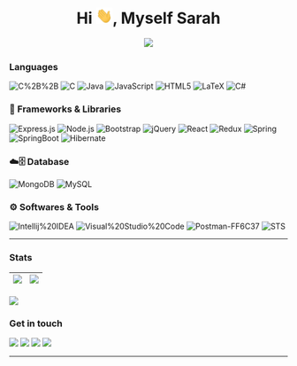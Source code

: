 <!--- 👋 Hi, I’m @Sarah-Ansari
- 👀 I’m interested in ...
- 🌱 I’m currently learning ...
- 💞️ I’m looking to collaborate on ...
- 📫 How to reach me --->
<h1 align="center">Hi <img src="https://raw.githubusercontent.com/ABSphreak/ABSphreak/master/gifs/Hi.gif" width="30px">, Myself Sarah</h1>
<p align="center">
  <a href="https://github.com/Ratheshan03/readme-typing-svg"><img src="https://readme-typing-svg.herokuapp.com?lines=Postgraduate+Diploma+in+Advanced+Computing;Full+Stack+Web+Developer;Aspiring+Learner&center=true&width=550&height=50"></a>
</p>


### Languages
![C%2B%2B](https://img.shields.io/badge/-C%2B%2B-00599C?style=flat-plastic&logo=cplusplus&logoColor=white)
![C](https://img.shields.io/badge/-C-A8B9CC?style=flat-plastic&logo=c&logoColor=white)
![Java](https://img.shields.io/badge/-Java-007396?style=flat-plastic&logo=java&logoColor=white)
![JavaScript](https://img.shields.io/badge/-JavaScript-F7DF1E?style=flat-plastic&logo=javascript&logoColor=white)
![HTML5](https://img.shields.io/badge/-HTML5-E34F26?style=flat-plastic&logo=html5&logoColor=white)
![LaTeX](https://img.shields.io/badge/-LaTeX-008080?style=flat-plastic&logo=latex&logoColor=white)
![C#](https://img.shields.io/badge/c%23-%23239120.svg?style=flat-plastic&logo=csharp&logoColor=white)

### 🧰 Frameworks & Libraries
![Express.js](https://img.shields.io/badge/express.js-%23404d59.svg?style=flat-plastic&logo=express&logoColor=%2361DAFB)
![Node.js](https://img.shields.io/badge/-Node.js-339933?style=flat-plastic&logo=nodedotjs&logoColor=white)
![Bootstrap](https://img.shields.io/badge/-Bootstrap-7952B3?style=flat-plastic&logo=bootstrap&logoColor=white)
![jQuery](https://img.shields.io/badge/jquery-%230769AD.svg?style=flat-plastic&logo=jquery&logoColor=white)
![React](https://img.shields.io/badge/react-%2320232a.svg?style=flat-plastic&logo=react&logoColor=%2361DAFB)
![Redux](https://img.shields.io/badge/redux-%23593d88.svg?style=flat-plastic&logo=redux&logoColor=white)
![Spring](https://img.shields.io/badge/spring-%236DB33F.svg?style=flat-plastic&logo=spring&logoColor=white)
![SpringBoot](https://img.shields.io/badge/-Springboot-6DB33F?style=flat-plastic&logo=springboot&logoColor=white)
![Hibernate](https://img.shields.io/badge/Hibernate-59666C?style=flat-plastic&logo=Hibernate&logoColor=white)


### ☁️🗄️ Database
![MongoDB](https://img.shields.io/badge/-MongoDB-47A248?style=flat-plastic&logo=mongodb&logoColor=white)
![MySQL](https://img.shields.io/badge/-MySQL-4479A1?style=flat-plastic&logo=mysql&logoColor=white)

### ⚙️ Softwares & Tools
![Intellij%20IDEA](https://img.shields.io/badge/-Intellij%20IDEA-000000?style=flat-plastic&logo=Intellij%20IDEA&logoColor=white)
![Visual%20Studio%20Code](https://img.shields.io/badge/-Visual%20Studio%20Code-007ACC?style=flat-plastic&logo=visualstudiocode&logoColor=white)
![Postman-FF6C37](https://img.shields.io/badge/-Postman-FF6C37?style=flat-plastic&logo=Postman&logoColor=white)
![STS](https://img.shields.io/badge/-Eclipse-FE7A16.svg?style=flat-plastic&logo=Eclipse&logoColor=white)




---

### Stats

| <img src="https://github-readme-stats.vercel.app/api?username=Sarah-Ansari&show_icons=true&count_private=true&theme=react"> | <img src="https://github-readme-streak-stats.herokuapp.com/?user=Sarah-Ansari&ring=5094F0&currStreakLabel=5094F0&theme=react"/> |
|:------------:|:------------:|
 <a href="https://github.com/Sarah-Ansari">
    <img align="center" height="175px"  src="https://github-readme-stats.vercel.app/api/top-langs/?username=Sarah-Ansari&text_color=FFFFFF&bg_color=000000&title_color=94b4a4&langs_count=15&layout=compact&hide_border=true&theme=react" />
  </a>

<!---[![Sarah's github activity graph](https://github-readme-activity-graph.vercel.app/graph?username=Sarah-Ansari&theme=react)]()--->



### Get in touch

<!-- 
[![](https://img.shields.io/badge/-@saquibansari0101-181717?style=for-the-badge&logo=Github&logoColor=white)](https://github.com/saquibansari0101) -->
[![](https://img.shields.io/badge/-@SarahAnjumAnsari-0A66C2?style=for-the-badge&logo=Linkedin&logoColor=white)](https://linkedin.com/in/sarah-anjum-ansari-66bb4826b/)
[![](https://img.shields.io/badge/-@SarahAnsari-0078D4?style=for-the-badge&logo=gmail&logoColor=white)](mailto:sarahansari633@gmail.com)
[![](https://img.shields.io/badge/-@sarahansari-2EC866?style=for-the-badge&logo=Hackerrank&logoColor=white)](https://hackerrank.com/sarahansari633)
[![](https://img.shields.io/badge/GitHub-100000?style=for-the-badge&logo=github&logoColor=white)](https://github.com/Sarah-Ansari)

---




<!---
Sarah-Ansari/Sarah-Ansari is a ✨ special ✨ repository because its `README.md` (this file) appears on your GitHub profile.
You can click the Preview link to take a look at your changes.
--->
